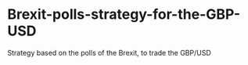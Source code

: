 # Brexit-polls-strategy-for-the-GBP-USD
Strategy based on the polls of the Brexit, to trade the GBP/USD
